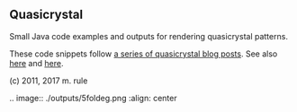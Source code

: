 Quasicrystal
------------

Small Java code examples and outputs for rendering quasicrystal patterns.

These code snippets follow [a series of quasicrystal blog posts](http://wealoneonearth.blogspot.co.uk/search/label/quasicrystal). See also [here](http://spacecollective.org/michaelerule/5810/Quasicrystal-Diffraction-Patterns) and [here](http://mainisusuallyafunction.blogspot.co.uk/2011/10/quasicrystals-as-sums-of-waves-in-plane.html).

(c) 2011, 2017 m. rule

.. image:: ./outputs/5foldeg.png
   :align: center
